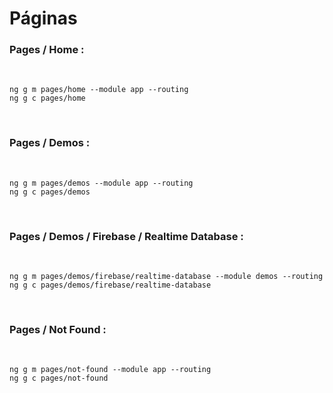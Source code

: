 # Páginas

### Pages / Home :

<br>

```
ng g m pages/home --module app --routing
ng g c pages/home
```

<br>

### Pages / Demos :

<br>

```
ng g m pages/demos --module app --routing
ng g c pages/demos
```

<br>

### Pages / Demos / Firebase / Realtime Database :

<br>

```
ng g m pages/demos/firebase/realtime-database --module demos --routing
ng g c pages/demos/firebase/realtime-database
```

<br>

### Pages / Not Found :

<br>

```
ng g m pages/not-found --module app --routing
ng g c pages/not-found
```
